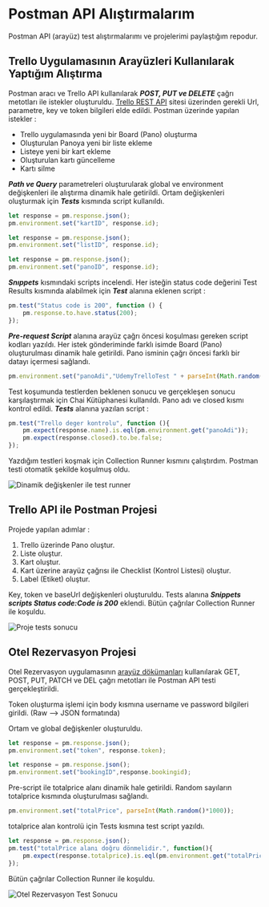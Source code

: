 # Postman API Alıştırmalarım
 Postman API (arayüz) test alıştırmalarımı ve projelerimi paylaştığım repodur.

## Trello Uygulamasının Arayüzleri Kullanılarak Yaptığım Alıştırma
Postman aracı ve Trello API kullanılarak ***POST, PUT ve DELETE*** çağrı metotları ile istekler oluşturuldu. [Trello REST API](https://developer.atlassian.com/cloud/trello/rest/api-group-actions/) sitesi üzerinden gerekli Url, parametre, key ve token bilgileri elde edildi. Postman üzerinde yapılan istekler :
- Trello uygulamasında yeni bir Board (Pano) oluşturma
- Oluşturulan Panoya yeni bir liste ekleme
- Listeye yeni bir kart ekleme
- Oluşturulan kartı güncelleme
- Kartı silme 

***Path ve Query*** parametreleri oluşturularak global ve environment değişkenleri ile alıştırma dinamik hale getirildi. Ortam değişkenleri oluşturmak için ***Tests*** kısmında script kullanıldı.
```Javascript
let response = pm.response.json();
pm.environment.set("kartID", response.id);
```

```Javascript
let response = pm.response.json();
pm.environment.set("listID", response.id);
```

```Javascript
let response = pm.response.json();
pm.environment.set("panoID", response.id);
```

***Snıppets*** kısmındaki scripts incelendi. Her isteğin status code değerini Test Results kısmında alabilmek için ***Test*** alanına eklenen script :
```Javascript
pm.test("Status code is 200", function () {
    pm.response.to.have.status(200);
});
```

***Pre-request Script*** alanına arayüz çağrı öncesi koşulması gereken script kodları yazıldı. Her istek gönderiminde farklı isimde Board (Pano) oluşturulması dinamik hale getirildi. Pano isminin çağrı öncesi farklı bir datayı içermesi sağlandı.
```Javascript
pm.environment.set("panoAdi","UdemyTrelloTest " + parseInt(Math.random()*1000));
```

Test koşumunda testlerden beklenen sonucu ve gerçekleşen sonucu karşılaştırmak için Chai Kütüphanesi kullanıldı. Pano adı ve closed kısmı kontrol edildi. ***Tests*** alanına yazılan script :
```Javascript
pm.test("Trello deger kontrolu", function (){
    pm.expect(response.name).is.eql(pm.environment.get("panoAdi"));
    pm.expect(response.closed).to.be.false;
});
```
Yazdığım testleri koşmak için Collection Runner kısmını çalıştırdım. Postman testi otomatik şekilde koşulmuş oldu.

![Dinamik değişkenler ile test runner](https://user-images.githubusercontent.com/42176018/161377120-de4524a2-0ef8-4d66-b046-b1cdd3ad8e3b.png)

## Trello API ile Postman Projesi
Projede yapılan adımlar :
1. Trello üzerinde Pano oluştur.
2. Liste oluştur.
3. Kart oluştur.
4. Kart üzerine arayüz çağrısı ile Checklist (Kontrol Listesi) oluştur.
5. Label (Etiket) oluştur.

Key, token ve baseUrl değişkenleri oluşturuldu. Tests alanına ***Snippets scripts Status code:Code is 200*** eklendi. Bütün çağrılar Collection Runner ile koşuldu.

![Proje tests sonucu](https://user-images.githubusercontent.com/42176018/161377453-c3f27e37-25d9-49e8-8356-10bc865d900d.png)

## Otel Rezervasyon Projesi
Otel Rezervasyon uygulamasının [arayüz dökümanları](http://restful-booker.herokuapp.com/apidoc/index.html) kullanılarak GET, POST, PUT, PATCH ve DEL çağrı metotları ile Postman API testi gerçekleştirildi. 

Token oluşturma işlemi için body kısmına username ve password bilgileri girildi. (Raw --> JSON formatında)

Ortam ve global değişkenler oluşturuldu.
```Javascript
let response = pm.response.json();
pm.environment.set("token", response.token);
```
```Javascript
let response = pm.response.json();
pm.environment.set("bookingID",response.bookingid);
```
Pre-script ile totalprice alanı dinamik hale getirildi. Random sayıların totalprice kısmında oluşturulması sağlandı.
```Javascript
pm.environment.set("totalPrice", parseInt(Math.random()*1000));
```
totalprice alan kontrolü için Tests kısmına test script yazıldı.
```Javascript
let response = pm.response.json();
pm.test("totalPrice alanı doğru dönmelidir.", function(){
    pm.expect(response.totalprice).is.eql(pm.environment.get("totalPrice"));
});
```
Bütün çağrılar Collection Runner ile koşuldu.

![Otel Rezervasyon Test Sonucu](https://user-images.githubusercontent.com/42176018/161387888-10222234-dfb3-4461-a5c4-4d219a2c008b.png)
